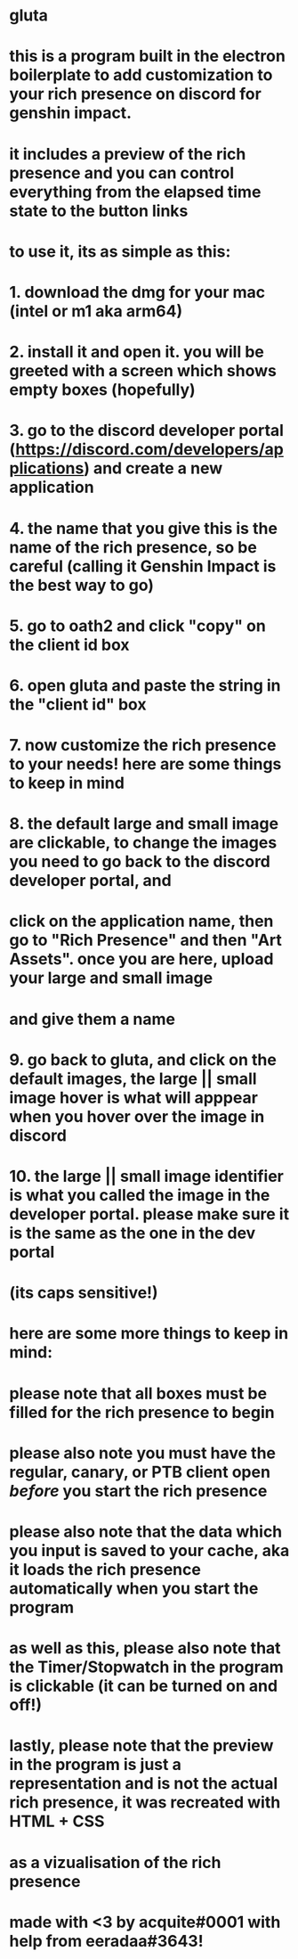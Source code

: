 # gluta

# this is a program built in the electron boilerplate to add customization to your rich presence on discord for genshin impact.
# it includes a preview of the rich presence and you can control everything from the elapsed time state to the button links

# to use it, its as simple as this:

# 1. download the dmg for your mac (intel or m1 aka arm64)
# 2. install it and open it. you will be greeted with a screen which shows empty boxes (hopefully)
# 3. go to the discord developer portal (https://discord.com/developers/applications) and create a new application
# 4. the name that you give this is the name of the rich presence, so be careful (calling it Genshin Impact is the best way to go)
# 5. go to oath2 and click "copy" on the client id box
# 6. open gluta and paste the string in the "client id" box
# 7. now customize the rich presence to your needs! here are some things to keep in mind
# 8. the default large and small image are clickable, to change the images you need to go back to the discord developer portal, and
# click on the application name, then go to "Rich Presence" and then "Art Assets". once you are here, upload your large and small image
# and give them a name
# 9. go back to gluta, and click on the default images, the large || small image hover is what will apppear when you hover over the image in discord
# 10. the large || small image identifier is what you called the image in the developer portal. please make sure it is the same as the one in the dev portal
# (its caps sensitive!)


# here are some more things to keep in mind:

# please note that all boxes must be filled for the rich presence to begin

# please also note you must have the regular, canary, or PTB client open *before* you start the rich presence

# please also note that the data which you input is saved to your cache, aka it loads the rich presence automatically when you start the program

# as well as this, please also note that the Timer/Stopwatch in the program is clickable (it can be turned on and off!)

# lastly, please note that the preview in the program is just a representation and is not the actual rich presence, it was recreated with HTML + CSS
# as a vizualisation of the rich presence

# made with <3 by acquite#0001 with help from eeradaa#3643!
